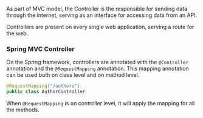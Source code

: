
As part of MVC model, the Controller is the responsible for sending data through the internet, serving as an interface for accessing data from an API.

Controllers are present on every single web application, serving a route for the web.


### Spring MVC Controller

On the Spring framework, controllers are annotated with the `@Controller` annotation and the `@RequestMapping` annotation. This mapping annotation can be used both on class level and on method level.

```java
@RequestMapping("/authors")
public class AuthorController 
```

When `@RequestMapping` is on controller level, it will apply the mapping for all the methods. 

